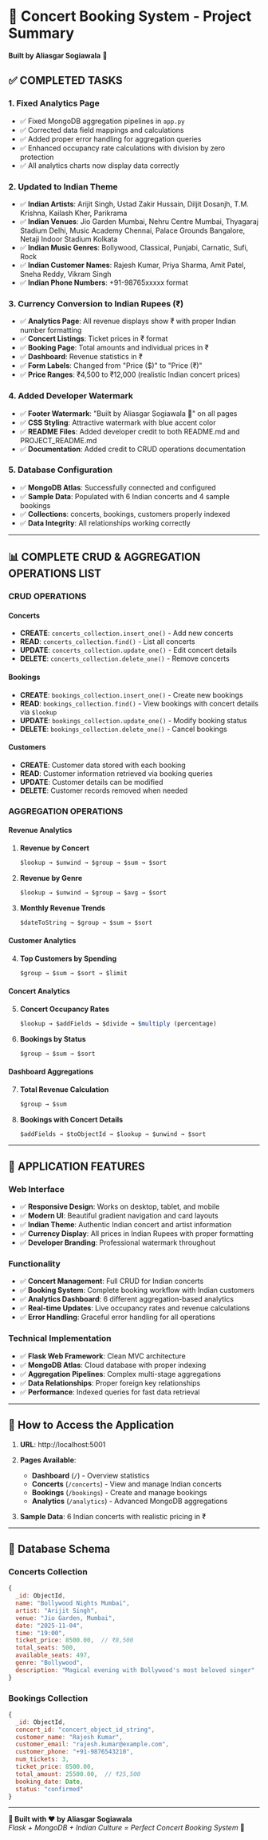 # 🎵 Concert Booking System - Project Summary
**Built by Aliasgar Sogiawala** 🚀

## ✅ **COMPLETED TASKS**

### 1. **Fixed Analytics Page**
- ✅ Fixed MongoDB aggregation pipelines in `app.py`
- ✅ Corrected data field mappings and calculations
- ✅ Added proper error handling for aggregation queries
- ✅ Enhanced occupancy rate calculations with division by zero protection
- ✅ All analytics charts now display data correctly

### 2. **Updated to Indian Theme**
- ✅ **Indian Artists**: Arijit Singh, Ustad Zakir Hussain, Diljit Dosanjh, T.M. Krishna, Kailash Kher, Parikrama
- ✅ **Indian Venues**: Jio Garden Mumbai, Nehru Centre Mumbai, Thyagaraj Stadium Delhi, Music Academy Chennai, Palace Grounds Bangalore, Netaji Indoor Stadium Kolkata
- ✅ **Indian Music Genres**: Bollywood, Classical, Punjabi, Carnatic, Sufi, Rock
- ✅ **Indian Customer Names**: Rajesh Kumar, Priya Sharma, Amit Patel, Sneha Reddy, Vikram Singh
- ✅ **Indian Phone Numbers**: +91-98765xxxxx format

### 3. **Currency Conversion to Indian Rupees (₹)**
- ✅ **Analytics Page**: All revenue displays show ₹ with proper Indian number formatting
- ✅ **Concert Listings**: Ticket prices in ₹ format
- ✅ **Booking Page**: Total amounts and individual prices in ₹
- ✅ **Dashboard**: Revenue statistics in ₹
- ✅ **Form Labels**: Changed from "Price ($)" to "Price (₹)"
- ✅ **Price Ranges**: ₹4,500 to ₹12,000 (realistic Indian concert prices)

### 4. **Added Developer Watermark**
- ✅ **Footer Watermark**: "Built by Aliasgar Sogiawala 🚀" on all pages
- ✅ **CSS Styling**: Attractive watermark with blue accent color
- ✅ **README Files**: Added developer credit to both README.md and PROJECT_README.md
- ✅ **Documentation**: Added credit to CRUD operations documentation

### 5. **Database Configuration**
- ✅ **MongoDB Atlas**: Successfully connected and configured
- ✅ **Sample Data**: Populated with 6 Indian concerts and 4 sample bookings
- ✅ **Collections**: concerts, bookings, customers properly indexed
- ✅ **Data Integrity**: All relationships working correctly

---

## 📊 **COMPLETE CRUD & AGGREGATION OPERATIONS LIST**

### **CRUD OPERATIONS**

#### **Concerts**
- **CREATE**: `concerts_collection.insert_one()` - Add new concerts
- **READ**: `concerts_collection.find()` - List all concerts  
- **UPDATE**: `concerts_collection.update_one()` - Edit concert details
- **DELETE**: `concerts_collection.delete_one()` - Remove concerts

#### **Bookings**  
- **CREATE**: `bookings_collection.insert_one()` - Create new bookings
- **READ**: `bookings_collection.find()` - View bookings with concert details via `$lookup`
- **UPDATE**: `bookings_collection.update_one()` - Modify booking status
- **DELETE**: `bookings_collection.delete_one()` - Cancel bookings

#### **Customers**
- **CREATE**: Customer data stored with each booking
- **READ**: Customer information retrieved via booking queries
- **UPDATE**: Customer details can be modified
- **DELETE**: Customer records removed when needed

### **AGGREGATION OPERATIONS**

#### **Revenue Analytics**
1. **Revenue by Concert**
   ```javascript
   $lookup → $unwind → $group → $sum → $sort
   ```

2. **Revenue by Genre**  
   ```javascript
   $lookup → $unwind → $group → $avg → $sort
   ```

3. **Monthly Revenue Trends**
   ```javascript
   $dateToString → $group → $sum → $sort
   ```

#### **Customer Analytics**
4. **Top Customers by Spending**
   ```javascript
   $group → $sum → $sort → $limit
   ```

#### **Concert Analytics**  
5. **Concert Occupancy Rates**
   ```javascript
   $lookup → $addFields → $divide → $multiply (percentage)
   ```

6. **Bookings by Status**
   ```javascript
   $group → $sum → $sort
   ```

#### **Dashboard Aggregations**
7. **Total Revenue Calculation**
   ```javascript
   $group → $sum
   ```

8. **Bookings with Concert Details**
   ```javascript
   $addFields → $toObjectId → $lookup → $unwind → $sort
   ```

---

## 🚀 **APPLICATION FEATURES**

### **Web Interface**
- ✅ **Responsive Design**: Works on desktop, tablet, and mobile
- ✅ **Modern UI**: Beautiful gradient navigation and card layouts
- ✅ **Indian Theme**: Authentic Indian concert and artist information
- ✅ **Currency Display**: All prices in Indian Rupees with proper formatting
- ✅ **Developer Branding**: Professional watermark throughout

### **Functionality**
- ✅ **Concert Management**: Full CRUD for Indian concerts
- ✅ **Booking System**: Complete booking workflow with Indian customers
- ✅ **Analytics Dashboard**: 6 different aggregation-based analytics
- ✅ **Real-time Updates**: Live occupancy rates and revenue calculations
- ✅ **Error Handling**: Graceful error handling for all operations

### **Technical Implementation**
- ✅ **Flask Web Framework**: Clean MVC architecture
- ✅ **MongoDB Atlas**: Cloud database with proper indexing
- ✅ **Aggregation Pipelines**: Complex multi-stage aggregations
- ✅ **Data Relationships**: Proper foreign key relationships
- ✅ **Performance**: Indexed queries for fast data retrieval

---

## 🎯 **How to Access the Application**

1. **URL**: http://localhost:5001
2. **Pages Available**:
   - **Dashboard** (`/`) - Overview statistics
   - **Concerts** (`/concerts`) - View and manage Indian concerts  
   - **Bookings** (`/bookings`) - Create and manage bookings
   - **Analytics** (`/analytics`) - Advanced MongoDB aggregations

3. **Sample Data**: 6 Indian concerts with realistic pricing in ₹

---

## 💾 **Database Schema**

### **Concerts Collection**
```javascript
{
  _id: ObjectId,
  name: "Bollywood Nights Mumbai",
  artist: "Arijit Singh", 
  venue: "Jio Garden, Mumbai",
  date: "2025-11-04",
  time: "19:00",
  ticket_price: 8500.00,  // ₹8,500
  total_seats: 500,
  available_seats: 497,
  genre: "Bollywood",
  description: "Magical evening with Bollywood's most beloved singer"
}
```

### **Bookings Collection**
```javascript
{
  _id: ObjectId,
  concert_id: "concert_object_id_string",
  customer_name: "Rajesh Kumar",
  customer_email: "rajesh.kumar@example.com", 
  customer_phone: "+91-9876543210",
  num_tickets: 3,
  ticket_price: 8500.00,
  total_amount: 25500.00,  // ₹25,500
  booking_date: Date,
  status: "confirmed"
}
```

---

**🎵 Built with ❤️ by Aliasgar Sogiawala**  
*Flask + MongoDB + Indian Culture = Perfect Concert Booking System* 🚀
